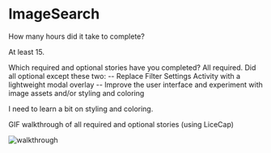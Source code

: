 ImageSearch
===========

How many hours did it take to complete?

At least 15. 

Which required and optional stories have you completed?
All required. Did all optional except these two: 
 -- Replace Filter Settings Activity with a lightweight modal overlay 
 -- Improve the user interface and experiment with image assets and/or styling and coloring
 
 I need to learn a bit on styling and coloring. 

GIF walkthrough of all required and optional stories (using LiceCap)

![walkthrough](imagesearch.gif)
